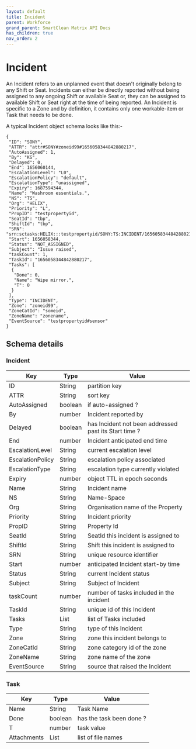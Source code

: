 ```yaml
---
layout: default
title: Incident
parent: Workforce
grand_parent: SmartClean Matrix API Docs
has_children: true
nav_order: 2
---
```

# Incident
An Incident refers to an unplanned event that doesn't originally belong to any Shift or Seat. Incidents can either be directly reported without being assigned to any ongoing Shift or available Seat or, they can be assigned to available Shift or Seat right at the time of being reported. An Incident is specific to a Zone and by definition, it contains only one workable-item or Task that needs to be done.

A typical Incident object schema looks like this:-

```
{
 "ID": "SONY",
 "ATTR": "attr#SONY#zoneid99#1656058344842880217",
 "AutoAssigned": 1,
 "By": "KG",
 "Delayed": 0,
 "End": 1656060144,
 "EscalationLevel": "L0",
 "EscalationPolicy": "default",
 "EscalationType": "unassigned",
 "Expiry": 1687594344,
 "Name": "Washroom essentials.",
 "NS": "TS",
 "Org": "HELIX",
 "Priority": "L",
 "PropID": "testpropertyid",
 "SeatId": "tbp",
 "ShiftId": "tbp",
 "SRN": "srn:sctasks:HELIX:::testpropertyid/SONY:TS:INCIDENT/1656058344842880217",
 "Start": 1656058344,
 "Status": "NOT_ASSIGNED",
 "Subject": "Issue raised",
 "taskCount": 1,
 "TaskId": "1656058344842880217",
 "Tasks": [
  {
   "Done": 0,
   "Name": "Wipe mirror.",
   "T": 0
  }
 ],
 "Type": "INCIDENT",
 "Zone": "zoneid99",
 "ZoneCatId": "someid",
 "ZoneName": "zonename",
 "EventSource": "testpropertyid#sensor"
}
```

## Schema details

### Incident

| Key              | Type    | Value                                                 |
|------------------|---------|-------------------------------------------------------|
| ID               | String  | partition key                                         |
| ATTR             | String  | sort key                                              |
| AutoAssigned     | boolean | if auto-assigned ?                                    |
| By               | number  | Incident reported by                                  |
| Delayed          | boolean | has Incident not been addressed past its Start time ? |
| End              | number  | Incident anticipated end time                         |
| EscalationLevel  | String  | current escalation level                              |
| EscalationPolicy | String  | escalation policy associated                          |
| EscalationType   | String  | escalation type currently violated                    |
| Expiry           | number  | object TTL in epoch seconds                           |
| Name             | String  | Incident name                                         |
| NS               | String  | Name-Space                                            |
| Org              | String  | Organisation name of the Property                     |
| Priority         | String  | Incident priority                                     |
| PropID           | String  | Property Id                                           |
| SeatId           | String  | SeatId this incident is assigned to                   |
| ShiftId          | String  | Shift this incident is assigned to                    |
| SRN              | String  | unique resource identifier                            |
| Start            | number  | anticipated Incident start-by time                    |
| Status           | String  | current Incident status                               |
| Subject          | String  | Subject of Incident                                   |
| taskCount        | number  | number of tasks included in the incident              |
| TaskId           | String  | unique id of this Incident                            |
| Tasks            | List    | list of Tasks included                                |
| Type             | String  | type of this Incident                                 |
| Zone             | String  | zone this incident belongs to                         |
| ZoneCatId        | String  | zone category id of the zone                          |
| ZoneName         | String  | zone name of the zone                                 |
| EventSource      | String  | source that raised the Incident                       |

### Task

| Key              | Type    | Value                                                 |
|------------------|---------|-------------------------------------------------------|
| Name             | String  | Task Name                                             |
| Done             | boolean | has the task been done ?                              |
| T                | number  | task value                                            |
| Attachments      | List    | list of file names                                    |
